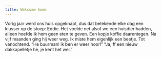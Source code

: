 ```yaml
---
title: Welcome home
---
```

Vorig jaar werd ons huis opgeknapt, dus dat betekende elke dag een klusser op de stoep: Eddie. Het voelde net alsof we een huisdier hadden, alleen hoefde ik hem geen eten te geven. Een kopje koffie daarentegen. Na vijf maanden ging hij weer weg. Ik miste hem eigenlijk een beetje. Tot vanochtend. “He buurman! Ik ben er weer hoor!” “Ja, ff een nieuw dakkapelletje hè, je kent het wel.”
